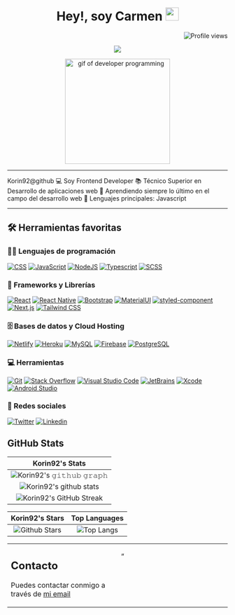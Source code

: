 <h1 align="center">
Hey!, soy Carmen
  <img src="https://media.giphy.com/media/hvRJCLFzcasrR4ia7z/giphy.gif" width="30"></h1>
 <!--<img src="https://komarev.com/ghpvc/?username=I-am-vishalmaurya&label=Profile%20Views&color=0e75b6&style=flat" align='right' alt="vishalmaurya" />-->
 <img src="https://komarev.com/ghpvc/?username=Korin92" alt="Profile views" align='right'/> <a href="https://github.com/Korin92/Korin92/"> </a> 
<br/>

<!-- Typing SVG by DenverCoder1 - https://github.com/DenverCoder1/readme-typing-svg -->
<p align="center">
  <a href="https://github.com/DenverCoder1/readme-typing-svg"><img src="https://readme-typing-svg.herokuapp.com?lines=Frontend+developer;ReactJS+lover;Siempre%20aprendiendo%20nuevas%20cosas&center=true&width=380&height=45"></a>
</p>
<p align="center">
<img src="https://media.giphy.com/media/765ccrAiB0g9z6EApL/giphy.gif" alt="gif of developer programming" width="240" />
</p>
<hr>

Korin92@github
💻 Soy Frontend Developer 📚 Técnico Superior en Desarrollo de aplicaciones web 🌱 Aprendiendo siempre lo último en el campo del desarrollo web 🌟 Lenguajes principales: Javascript


<hr>


## 🛠️ Herramientas favoritas

### 👨‍💻 Lenguajes de programación

<p>
    <a href="#"><img alt="CSS" src="https://img.shields.io/badge/CSS%20-%231572B6.svg?logo=css3&logoColor=white"></a>
    <a href="#"><img alt="JavaScript" src="https://img.shields.io/badge/JavaScript%20-%23F7DF1E.svg?logo=javascript&logoColor=black"></a>
    <a href="#"><img alt="NodeJS" src="https://img.shields.io/badge/Node.js%20-%2343853D.svg?logo=node.js&logoColor=white"></a>
    <a href="#"><img alt="Typescript" src="https://img.shields.io/badge/typescript-%23007ACC.svg?&logo=typescript&logoColor=white"></a>
    <a href="#"><img alt="SCSS" src="https://img.shields.io/badge/SCSS%20-%23CC6699.svg?logo=sass&logoColor=white"></a>
</p>

### 🧰 Frameworks y Librerías

<p>
    <a href="#"><img alt="React" src="https://img.shields.io/badge/React-20232A?style=for-the-badge&logo=react&logoColor=61DAFB"></a>
    <a href="#"><img alt="React Native" src="https://img.shields.io/badge/React_Native-20232A?style=for-the-badge&logo=react&logoColor=61DAFB"></a>
    <a href="#"><img alt="Bootstrap" src="https://img.shields.io/badge/Bootstrap-563D7C?style=for-the-badge&logo=bootstrap&logoColor=white"></a>
    <a href="#"><img alt="MaterialUI" src="https://img.shields.io/badge/MaterialUI-007FFF?style=for-the-badge&logo=mui&logoColor=white"></a>
    <a href="#"><img alt="styled-component" src="https://img.shields.io/badge/styled--components-DB7093?style=for-the-badge&logo=styled-components&logoColor=white"></a>
    <a href="#"><img alt="Next.js" src="https://img.shields.io/badge/Next.js-000000?style=for-the-badge&logo=nextdotjs&logoColor=white"></a>
    <a href="#"><img alt="Tailwind CSS" src="https://img.shields.io/badge/Tailwind_CSS-38B2AC?style=for-the-badge&logo=tailwind-css&logoColor=white"></a>
</p>

### 🗄️ Bases de datos y Cloud Hosting

<p>
    <a href="#"><img alt="Netlify" src="https://img.shields.io/badge/netlify-%23000000.svg?style=for-the-badge&logo=netlify&logoColor=#00C7B7"></a>
    <a href="#"><img alt="Heroku" src="https://img.shields.io/badge/Heroku%20-%23430098.svg?logo=heroku&logoColor=white"></a>
    <a href="#"><img alt="MySQL" src="https://img.shields.io/badge/MySQL-00000F?style=for-the-badge&logo=mysql&logoColor=white"></a>
    <a href="#"><img alt="Firebase" src ="https://img.shields.io/badge/Firebase-%23316192.svg?logo=firebase&logoColor=white"></a>
    <a href="#"><img alt="PostgreSQL" src="https://img.shields.io/badge/PostgreSQL-316192?logo=postgresql&logoColor=white"></a>
</p>

### 💻 Herramientas

<p>
    <a href="#"><img alt="Git" src="https://img.shields.io/badge/Git%20-%23F05033.svg?logo=git&logoColor=white"></a>
    <a href="#"><img alt="Stack Overflow" src="https://img.shields.io/badge/-Stack%20Overflow-FE7A16?logo=stack-overflow&logoColor=white"></a>
    <a href="#"><img alt="Visual Studio Code" src="https://img.shields.io/badge/Visual%20Studio%20Code-0078d7.svg?logo=visual-studio-code&logoColor=white"></a>
    <a href="#"><img alt="JetBrains" src="https://img.shields.io/badge/JetBrains-000000?logo=jetbrains&logoColor=white"></a>
    <a href="#"><img alt="Xcode" src="https://img.shields.io/badge/Xcode-007ACC?logo=xcode&logoColor=white"></a>
    <a href="#"><img alt="Android Studio" src="https://img.shields.io/badge/Android_Studio-3DDC84?logo=android-studio&logoColor=white"></a>
</p>

### 📲 Redes sociales
<p>
    <a href="https://twitter.com/korinDev92"><img alt="Twitter" src="https://img.shields.io/badge/Twitter-%231DA1F2.svg?style=for-the-badge&logo=Twitter&logoColor=white"></a>
    <a href="https://www.linkedin.com/in/carmen-del-amor-herrera-6a775bb7/"><img alt="Linkedin" src="https://img.shields.io/badge/linkedin-%230077B5.svg?style=for-the-badge&logo=linkedin&logoColor=white"></a>
</p>


## GitHub Stats


|                                                                     Korin92's Stats                                                                     |
|:------------------------------------------------------------------------------------------------------------------------------------------------------:|
| ![Korin92's 𝚐𝚒𝚝𝚑𝚞𝚋 𝚐𝚛𝚊𝚙𝚑](https://github-readme-activity-graph.vercel.app/graph?username=Korin92&theme=react-dark&hide_border=true&area=true) |
| ![Korin92's github stats](https://github-readme-stats.vercel.app/api?username=Korin92&show_icons=true&theme=algolia)              | 
| ![Korin92's GitHub Streak](https://github-readme-streak-stats.herokuapp.com/?user=Korin92&theme=algolia)   
    

|                                                                                                      Korin92's Stars                                                                                                       |                                                           Top Languages                                                           |      
|:-------------------------------------------------------------------------------------------------------------------------------------------------------------------------------------------------------------------------:|:---------------------------------------------------------------------------------------------------------------------------------:|
| ![Github Stars](https://github-readme-stats.vercel.app/api?username=Korin92&show_icons=true&locale=en&count_private=true&hide_rank=true&custom_title=My%20GitHub%20Stats&disable_animations=true&theme=algolia) | ![Top Langs](https://github-readme-stats.vercel.app/api/top-langs/?username=Korin92&langs_count=8&theme=algolia&layout=compact) |



<table style="border: none">
  <tr>
  <td width="50%" valign="top">

## Contacto

Puedes contactar conmigo a través de  <a href="mailto:carmene8992@gmail.com">mi email</a>


  </td>
  <td width="50%" valign="top">


“
